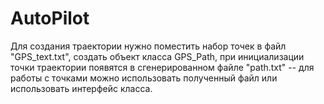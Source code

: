 # AutoPilot
Для создания траектории нужно поместить набор точек в файл "GPS_text.txt", 
создать объект класса GPS_Path, 
при инициализации точки траектории появятся в сгенерированном файле "path.txt" -- 
для работы с точками можно использовать полученный файл или использовать интерфейс класса.
